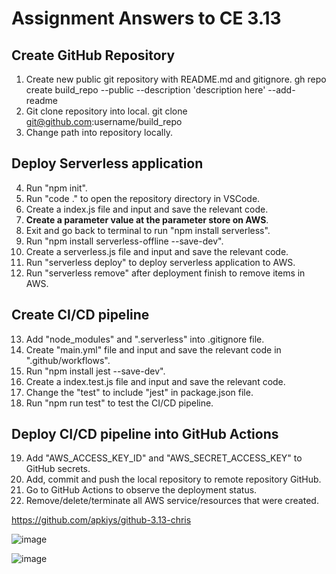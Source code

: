 # Assignment Answers to CE 3.13

## Create GitHub Repository
01. Create new public git repository with README.md and gitignore.
	gh repo create build_repo --public --description 'description here' --add-readme
02. Git clone repository into local.
	git clone git@github.com:username/build_repo
03. Change path into repository locally.

## Deploy Serverless application
04. Run "npm init".
05. Run "code ." to open the repository directory in VSCode.
06. Create a index.js file and input and save the relevant code.
07. **Create a parameter value at the parameter store on AWS**.
08. Exit and go back to terminal to run "npm install serverless".
09. Run "npm install serverless-offline --save-dev".
10. Create a serverless.js file and input and save the relevant code.
11. Run "serverless deploy" to deploy serverless application to AWS.
12. Run "serverless remove" after deployment finish to remove items in AWS.

## Create CI/CD pipeline
13. Add "node_modules" and ".serverless" into .gitignore file.
14. Create "main.yml" file and input and save the relevant code in ".github/workflows".
15. Run "npm install jest --save-dev".
16. Create a index.test.js file and input and save the relevant code.
17. Change the "test" to include "jest" in package.json file.
18. Run "npm run test" to test the CI/CD pipeline.

## Deploy CI/CD pipeline into GitHub Actions
19. Add "AWS_ACCESS_KEY_ID" and "AWS_SECRET_ACCESS_KEY" to GitHub secrets.
20. Add, commit and push the local repository to remote repository GitHub.
21. Go to GitHub Actions to observe the deployment status.
22. Remove/delete/terminate all AWS service/resources that were created.

https://github.com/apkiys/github-3.13-chris

![image](https://github.com/apkiys/6m-cloud-3.13-secret-management/assets/20112494/4a1f3179-1da3-4162-b84a-d863ab85ca59)

![image](https://github.com/apkiys/6m-cloud-3.13-secret-management/assets/20112494/d90e4ddd-b353-4ee3-8302-ba535ce06c8d)
